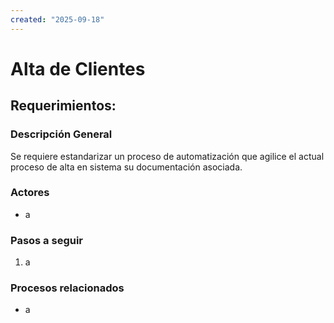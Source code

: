 ```yaml
---
created: "2025-09-18"
---
```


# Alta de Clientes
## Requerimientos:
### Descripción General
Se requiere estandarizar un proceso de automatización que agilice el actual proceso de alta en sistema su documentación asociada.

### Actores
- a

### Pasos a seguir
1. a

### Procesos relacionados 
- a